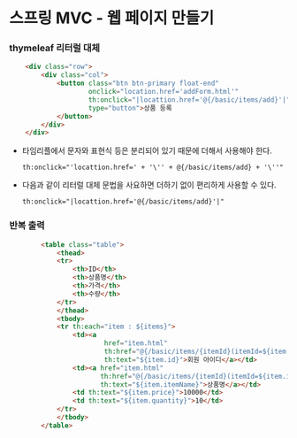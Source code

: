 # 스프링 MVC - 웹 페이지 만들기

###  thymeleaf 리터럴 대체

```html
    <div class="row">
        <div class="col">
            <button class="btn btn-primary float-end"
                    onclick="location.href='addForm.html'"
                    th:onclick="|locattion.href='@{/basic/items/add}'|"
                    type="button">상품 등록
            </button>
        </div>
    </div>
```

- 타임리플에서 문자와 표현식 등은 분리되어 있기 때문에 더해서 사용해야 한다.

  `th:onclick="'locattion.href=' + '\'' + @{/basic/items/add} + '\''"`

- 다음과 같이 리터럴 대체 문법을 사요하면 더하기 없이 편리하게 사용할 수 있다.

  `th:onclick="|locattion.href='@{/basic/items/add}'|"`



### 반복 출력

```html
        <table class="table">
            <thead>
            <tr>
                <th>ID</th>
                <th>상품명</th>
                <th>가격</th>
                <th>수량</th>
            </tr>
            </thead>
            <tbody>
            <tr th:each="item : ${items}">
                <td><a
                        href="item.html"
                        th:href="@{/basic/items/{itemId}(itemId=${item.id})}"
                        th:text="${item.id}">회원 아이디</a></td>
                <td><a href="item.html"
                       th:href="@{/basic/items/{itemId}(itemId=${item.id})}"
                       th:text="${item.itemName}">상품명</a></td>
                <td th:text="${item.price}">10000</td>
                <td th:text="${item.quantity}">10</td>
            </tr>
            </tbody>
        </table>
```

